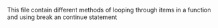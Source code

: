 This file contain different methods of looping through items in a function and using break an continue statement
